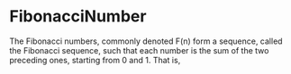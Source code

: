 # FibonacciNumber
The Fibonacci numbers, commonly denoted F(n) form a sequence, called the Fibonacci sequence, such that each number is the sum of the two preceding ones, starting from 0 and 1. That is,
